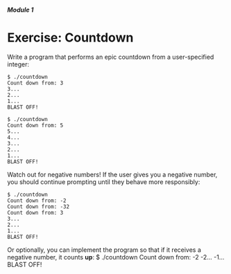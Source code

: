 ##### Module 1 

# Exercise: Countdown

Write a program that performs an epic countdown from a user-specified integer:

```
$ ./countdown
Count down from: 3
3...
2...
1...
BLAST OFF!
```

```
$ ./countdown
Count down from: 5
5...
4...
3...
2...
1...
BLAST OFF!
```

Watch out for negative numbers! If the user gives you a negative number, you should continue prompting until they 
behave more responsibly: 
```
$ ./countdown
Count down from: -2
Count down from: -32
Count down from: 3
3...
2...
1...
BLAST OFF!
```

Or optionally, you can implement the program so that if it receives a negative number, it counts **up**:
$ ./countdown
Count down from: -2
-2...
-1...
BLAST OFF!
```
